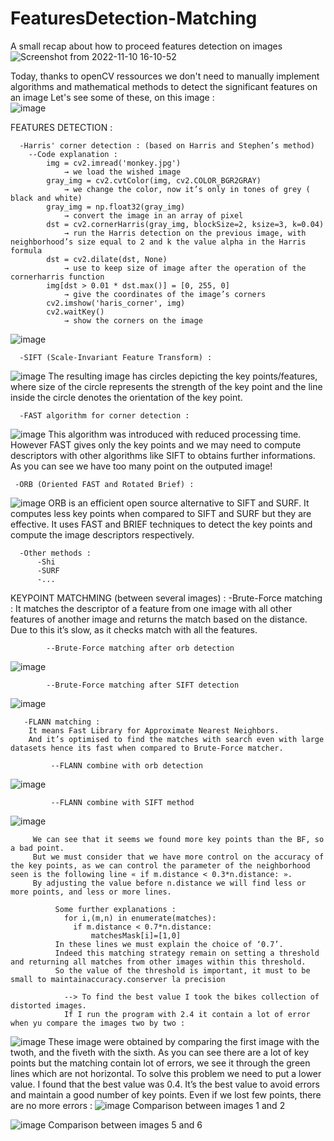 # FeaturesDetection-Matching

A small recap about how to proceed features detection on images
![Screenshot from 2022-11-10 16-10-52](https://user-images.githubusercontent.com/79518374/201132940-410c23da-8024-4bd6-8a94-e5b40b48ace0.png)

Today, thanks to openCV ressources we don't need to manually implement algorithms and mathematical methods to detect the significant features on an image
Let's see some of these, on this image :  
![image](https://user-images.githubusercontent.com/79518374/201133734-d6c6f445-7f6f-496e-bd2f-10277d271e82.png)


FEATURES DETECTION : 

      -Harris' corner detection : (based on Harris and Stephen’s method) 
        --Code explanation : 
            img = cv2.imread('monkey.jpg')
                → we load the wished image
            gray_img = cv2.cvtColor(img, cv2.COLOR_BGR2GRAY)
                → we change the color, now it’s only in tones of grey ( black and white)
            gray_img = np.float32(gray_img)
                → convert the image in an array of pixel
            dst = cv2.cornerHarris(gray_img, blockSize=2, ksize=3, k=0.04)
                → run the Harris detection on the previous image, with neighborhood’s size equal to 2 and k the value alpha in the Harris formula
            dst = cv2.dilate(dst, None)
                → use to keep size of image after the operation of the cornerharris function
            img[dst > 0.01 * dst.max()] = [0, 255, 0]
                → give the coordinates of the image’s corners
            cv2.imshow('haris_corner', img)
            cv2.waitKey()
                → show the corners on the image
![image](https://user-images.githubusercontent.com/79518374/201133802-08455603-c1ee-4074-9935-3052e607d1dc.png)


      -SIFT (Scale-Invariant Feature Transform) :
 ![image](https://user-images.githubusercontent.com/79518374/201134015-29dbbce9-bb43-4829-8ed8-5ca5efa4ee8a.png)
          The resulting image has circles depicting the key points/features, where size of the circle represents the strength of the key point and the line inside the circle denotes the orientation of the key point.


      -FAST algorithm for corner detection :
![image](https://user-images.githubusercontent.com/79518374/201134250-c02edd2a-fcde-42ee-91ed-58c54b8b45f8.png)
          This algorithm was introduced with reduced processing time. 
          However FAST gives only the key points and we may need to compute descriptors with other algorithms like SIFT to obtains further informations.
          As you can see we have too many point on the outputed image!
          
          
     -ORB (Oriented FAST and Rotated Brief) :
![image](https://user-images.githubusercontent.com/79518374/201134722-49d63a33-6875-4902-8a86-a1fb9ff1cba7.png)
          ORB is an efficient open source alternative to SIFT and SURF. It computes less key points when compared to SIFT and SURF but they are effective. 
          It uses FAST and BRIEF techniques to detect the key points and compute the image descriptors respectively.    
          
          
      -Other methods :
          -Shi
          -SURF
          -...
          
          
          
          
KEYPOINT MATCHMING (between several images) :
      -Brute-Force matching :
      It matches the descriptor of a feature from one image with all other features of another image and returns the match based on the distance. 
      Due to this it’s slow, as it checks match with all the features.
      
            --Brute-Force matching after orb detection 
![image](https://user-images.githubusercontent.com/79518374/201135637-5898988b-42a0-4779-a868-3965cde28e04.png)
     
            --Brute-Force matching after SIFT detection 
![image](https://user-images.githubusercontent.com/79518374/201135739-81aa88f1-fd0c-480d-ba22-10a13d23bf62.png)


       -FLANN matching : 
        It means Fast Library for Approximate Nearest Neighbors.
        And it’s optimised to find the matches with search even with large datasets hence its fast when compared to Brute-Force matcher.

             --FLANN combine with orb detection 
![image](https://user-images.githubusercontent.com/79518374/201136120-3482a22d-8a13-4d3c-a9c3-84e09871e1f2.png)
             
             --FLANN combine with SIFT method
![image](https://user-images.githubusercontent.com/79518374/201136186-ae270c66-cb17-4bfe-9d1b-e8b86f03cce2.png)

         We can see that it seems we found more key points than the BF, so a bad point. 
         But we must consider that we have more control on the accuracy of the key points, as we can control the parameter of the neighborhood  seen is the following line « if m.distance < 0.3*n.distance: ». 
         By adjusting the value before n.distance we will find less or more points, and less or more lines.
         
              Some further explanations : 
                for i,(m,n) in enumerate(matches):
                  if m.distance < 0.7*n.distance:
                      matchesMask[i]=[1,0]
              In these lines we must explain the choice of ‘0.7’. 
              Indeed this matching strategy remain on setting a threshold and returning all matches from other images within this threshold.
              So the value of the threshold is important, it must to be small to maintainaccuracy.conserver la precision 
              
                --> To find the best value I took the bikes collection of distorted images. 
                If I run the program with 2.4 it contain a lot of error when yu compare the images two by two : 
![image](https://user-images.githubusercontent.com/79518374/201137515-cca2399d-88da-4450-a43a-f419a29cfb7e.png)
                These image were obtained by comparing the first image with the twoth, and the fiveth with the sixth. 
                As you can see there are a lot of key points but the matching contain lot of errors, we see it through the green lines which are not horizontal.
                To solve this problem we need to put a lower value. I found that the best value was 0.4. 
                It’s the best value to avoid errors and maintain a good number of key points.
                Even if we lost few points, there are no more errors : 
![image](https://user-images.githubusercontent.com/79518374/201137826-28ab4203-b963-41da-b32e-5a3f2b3df28f.png)
Comparison between images 1 and 2

![image](https://user-images.githubusercontent.com/79518374/201137859-5c85a41d-c9bf-490a-9797-338d0692215e.png)
Comparison between images 5 and 6

